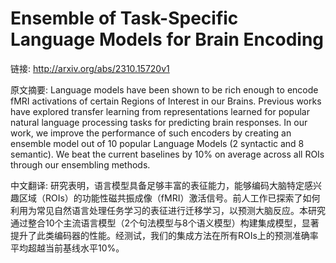 # Ensemble of Task-Specific Language Models for Brain Encoding

链接: http://arxiv.org/abs/2310.15720v1

原文摘要:
Language models have been shown to be rich enough to encode fMRI activations
of certain Regions of Interest in our Brains. Previous works have explored
transfer learning from representations learned for popular natural language
processing tasks for predicting brain responses. In our work, we improve the
performance of such encoders by creating an ensemble model out of 10 popular
Language Models (2 syntactic and 8 semantic). We beat the current baselines by
10% on average across all ROIs through our ensembling methods.

中文翻译:
研究表明，语言模型具备足够丰富的表征能力，能够编码大脑特定感兴趣区域（ROIs）的功能性磁共振成像（fMRI）激活信号。前人工作已探索了如何利用为常见自然语言处理任务学习的表征进行迁移学习，以预测大脑反应。本研究通过整合10个主流语言模型（2个句法模型与8个语义模型）构建集成模型，显著提升了此类编码器的性能。经测试，我们的集成方法在所有ROIs上的预测准确率平均超越当前基线水平10%。
